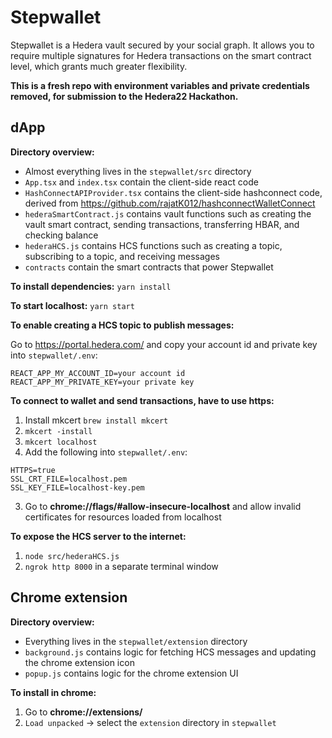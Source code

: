 <h1>Stepwallet</h1>

Stepwallet is a Hedera vault secured by your social graph. It allows you to require multiple signatures for Hedera transactions on the smart contract level, which grants much greater flexibility.

<b>This is a fresh repo with environment variables and private credentials removed, for submission to the Hedera22 Hackathon.</b>

<h2>dApp</h2>

<b>Directory overview:</b>

- Almost everything lives in the `stepwallet/src` directory
- `App.tsx` and `index.tsx` contain the client-side react code
- `HashConnectAPIProvider.tsx` contains the client-side hashconnect code, derived from https://github.com/rajatK012/hashconnectWalletConnect
- `hederaSmartContract.js` contains vault functions such as creating the vault smart contract, sending transactions, transferring HBAR, and checking balance
- `hederaHCS.js` contains HCS functions such as creating a topic, subscribing to a topic, and receiving messages
- `contracts` contain the smart contracts that power Stepwallet

<b>To install dependencies:</b> `yarn install`

<b>To start localhost:</b> `yarn start`

<b>To enable creating a HCS topic to publish messages:</b>

Go to https://portal.hedera.com/ and copy your account id and private key into `stepwallet/.env`:
```
REACT_APP_MY_ACCOUNT_ID=your account id
REACT_APP_MY_PRIVATE_KEY=your private key
```

<b>To connect to wallet and send transactions, have to use https:</b>

1. Install mkcert `brew install mkcert`
2. `mkcert -install`
3. `mkcert localhost`
4. Add the following into `stepwallet/.env`:
```
HTTPS=true
SSL_CRT_FILE=localhost.pem
SSL_KEY_FILE=localhost-key.pem
```
3. Go to <b>chrome://flags/#allow-insecure-localhost</b> and allow invalid certificates for resources loaded from localhost

<b>To expose the HCS server to the internet:</b>

1. `node src/hederaHCS.js`
2. `ngrok http 8000` in a separate terminal window

<h2>Chrome extension</h2>

<b>Directory overview:</b>

- Everything lives in the `stepwallet/extension` directory
- `background.js` contains logic for fetching HCS messages and updating the chrome extension icon
- `popup.js` contains logic for the chrome extension UI

<b>To install in chrome:</b>

1. Go to <b>chrome://extensions/</b>
2. `Load unpacked` -> select the `extension` directory in `stepwallet`
